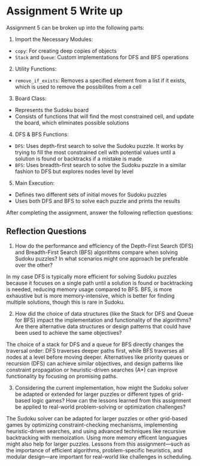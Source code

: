 # Assignment 5 Write up

Assignment 5 can be broken up into the following parts:
1. Import the Necessary Modules:
- `copy`: For creating deep copies of objects
- `Stack` and `Queue`: Custom implementations for DFS and BFS operations
2. Utility Functions: 
- `remove_if_exists`: Removes a specified element from a list if it exists, which is used to remove the possibilites from a cell
3. Board Class:
- Represents the Sudoku board
- Consists of functions that will find the most constrained cell, and update the board, which eliminates possible solutions
4. DFS & BFS Functions:
- `DFS`: Uses depth-first search to solve the Sudoku puzzle. It works by trying to fill the most constrained cell with potential values until a solution is found or backtracks if a mistake is made
- `BFS`: Uses breadth-first search to solve the Sudoku puzzle in a similar fashion to DFS but explores nodes level by level
5. Main Execution:
- Defines two different sets of initial moves for Sudoku puzzles
- Uses both DFS and BFS to solve each puzzle and prints the results


After completing the assignment, answer the following reflection questions:

## Reflection Questions

1. How do the performance and efficiency of the Depth-First Search (DFS) and Breadth-First Search (BFS) algorithms compare when solving Sudoku puzzles? In what scenarios might one approach be preferable over the other?

In my case DFS is typically more efficient for solving Sudoku puzzles because it focuses on a single path until a solution is found or backtracking is needed, reducing memory usage compared to BFS. BFS, is more exhaustive but is more memory-intensive, which is better for finding multiple solutions, though this is rare in Sudoku.

2. How did the choice of data structures (like the Stack for DFS and Queue for BFS) impact the implementation and functionality of the algorithms? Are there alternative data structures or design patterns that could have been used to achieve the same objectives?

The choice of a stack for DFS and a queue for BFS directly changes the traversal order: DFS traverses deeper paths first, while BFS traverses all nodes at a level before moving deeper. Alternatives like priority queues or recursion (DFS) can achieve similar objectives, and design patterns like constraint propagation or heuristic-driven searches (A*) can improve functionality by focusing on promising paths.

3. Considering the current implementation, how might the Sudoku solver be adapted or extended for larger puzzles or different types of grid-based logic games? How can the lessons learned from this assignment be applied to real-world problem-solving or optimization challenges?

The Sudoku solver can be adapted for larger puzzles or other grid-based games by optimizing constraint-checking mechanisms, implementing heuristic-driven searches, and using advanced techniques like recursive backtracking with memoization. Using more memory efficent languagues might also help for larger puzzles.  Lessons from this assignment—such as the importance of efficient algorithms, problem-specific heuristics, and modular design—are important for real-world like challenges in scheduling.